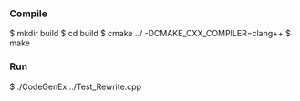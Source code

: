 ### Compile
  $ mkdir build
  $ cd build
  $ cmake ../ -DCMAKE_CXX_COMPILER=clang++
  $ make
### Run
  $ ./CodeGenEx ../Test_Rewrite.cpp
